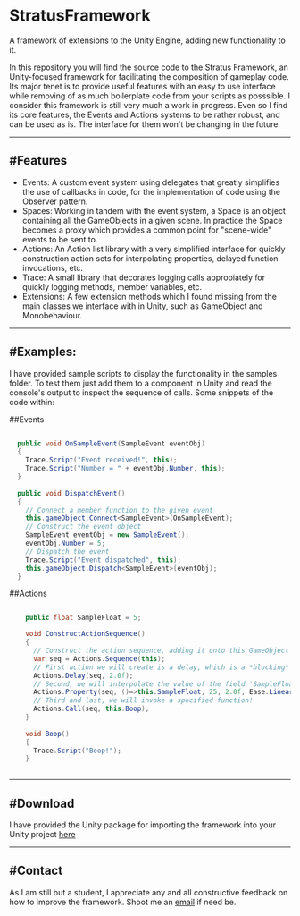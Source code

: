 # StratusFramework
A framework of extensions to the Unity Engine, adding new functionality to it.

In this repository you will find the source code to the Stratus Framework, an Unity-focused framework for facilitating the composition of gameplay code.
Its major tenet is to provide useful features with an easy to use interface while removing of as much boilerplate code from your scripts as posssible.
I consider this framework is still very much a work in progress. Even so I find its core features, the Events and Actions systems to be rather robust, and can be used as is. The interface for them won't be changing in the future.

---
#Features
---
- Events: A custom event system using delegates that greatly simplifies the use of callbacks in code, for the implementation of code using the Observer pattern.
- Spaces: Working in tandem with the event system, a Space is an object containing all the GameObjects in a given scene. In practice the Space becomes a proxy which provides a common point for "scene-wide" events to be sent to.
- Actions: An Action list library with a very simplified interface for quickly construction action sets for interpolating properties, delayed function invocations, etc.
- Trace: A small library that decorates logging calls appropiately for quickly logging methods, member variables, etc.
- Extensions: A few extension methods which I found missing from the main classes we interface with in Unity, such as GameObject and Monobehaviour.

---
#Examples:
---

I have provided sample scripts to display the functionality in the samples folder. To test them just add them to a component in Unity and read the console's output to inspect the sequence of calls.
Some snippets of the code within:

##Events

```C#

  public void OnSampleEvent(SampleEvent eventObj)
  {
    Trace.Script("Event received!", this);
    Trace.Script("Number = " + eventObj.Number, this);
  }
  
  public void DispatchEvent() 
  {
    // Connect a member function to the given event
    this.gameObject.Connect<SampleEvent>(OnSampleEvent);
    // Construct the event object
    SampleEvent eventObj = new SampleEvent();
    eventObj.Number = 5;
    // Dispatch the event
    Trace.Script("Event dispatched", this);
    this.gameObject.Dispatch<SampleEvent>(eventObj);
  }    
```

##Actions

```C#

    public float SampleFloat = 5;

    void ConstructActionSequence() 
    {
      // Construct the action sequence, adding it onto this GameObject's list of active actions
      var seq = Actions.Sequence(this);
      // First action we will create is a delay, which is a *blocking* action
      Actions.Delay(seq, 2.0f);      
      // Second, we will interpolate the value of the field 'SampleFloat' from its initial (5) to 25 over 2 seconds using a specified easing (curve) algorithm
      Actions.Property(seq, ()=>this.SampleFloat, 25, 2.0f, Ease.Linear);
      // Third and last, we will invoke a specified function!
      Actions.Call(seq, this.Boop);
    }
    
    void Boop() 
    {
      Trace.Script("Boop!");
    }
    

```

---
#Download
---

I have provided the Unity package for importing the framework into your Unity project [here](StratusFramework.unitypackage)

---
#Contact
---

As I am still but a student, I appreciate any and all constructive feedback on how to improve the framework. Shoot me an [email](ckpsm@live.com) if need be.